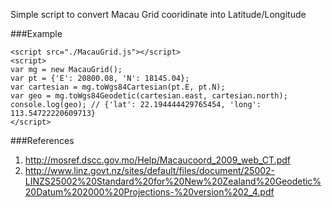 Simple script to convert Macau Grid cooridinate into Latitude/Longitude

###Example

    <script src="./MacauGrid.js"></script>
    <script>
    var mg = new MacauGrid();
    var pt = {'E': 20800.08, 'N': 18145.04};
    var cartesian = mg.toWgs84Cartesian(pt.E, pt.N);
    var geo = mg.toWgs84Geodetic(cartesian.east, cartesian.north);
    console.log(geo); // {'lat': 22.194444429765454, 'long': 113.54722220609713}
    </script>  

###References

1. http://mosref.dscc.gov.mo/Help/Macaucoord_2009_web_CT.pdf
2. http://www.linz.govt.nz/sites/default/files/document/25002-LINZS25002%20Standard%20for%20New%20Zealand%20Geodetic%20Datum%202000%20Projections-%20version%202_4.pdf
